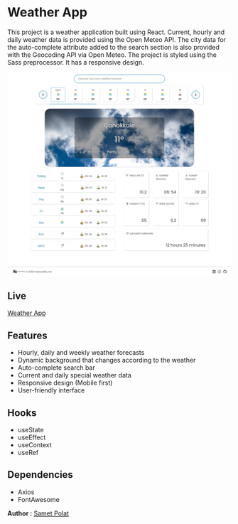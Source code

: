 # Weather App

This project is a weather application built using React. Current, hourly and daily weather data is provided using the Open Meteo API. The city data for the auto-complete attribute added to the search section is also provided with the Geocoding API via Open Meteo. The project is styled using the Sass preprocessor. It has a responsive design. 

![Weather App](/src/assets/weather-app-page.png)

## Live

[Weather App](https://forecastlify-weather-app.netlify.app/)


## Features
- Hourly, daily and weekly weather forecasts
- Dynamic background that changes according to the weather
- Auto-complete search bar
- Current and daily special weather data
- Responsive design (Mobile first)
- User-friendly interface

## Hooks
- useState
- useEffect
- useContext
- useRef

## Dependencies
- Axios
- FontAwesome


**Author :** [Samet Polat](https://www.linkedin.com/in/sametpolat17/)